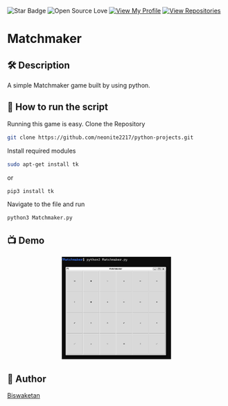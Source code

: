 ![Star Badge](https://img.shields.io/static/v1?label=%F0%9F%8C%9F&message=If%20Useful&style=style=flat&color=BC4E99)
![Open Source Love](https://badges.frapsoft.com/os/v1/open-source.svg?v=103)
[![View My Profile](https://img.shields.io/badge/View-My_Profile-green?logo=GitHub)](https://github.com/neonite2217)
[![View Repositories](https://img.shields.io/badge/View-My_Repositories-blue?logo=GitHub)](https://github.com/neonite2217?tab=repositories)

# Matchmaker

## 🛠️ Description

A simple Matchmaker game built by using python.

## 🌟 How to run the script
Running this game is easy.
Clone the Repository

```sh
git clone https://github.com/neonite2217/python-projects.git
```
Install required modules

```sh
sudo apt-get install tk
```
or

```sh
pip3 install tk
```

Navigate to the file and run 
```sh
python3 Matchmaker.py
```

## 📺 Demo
<p align="center">
<img src="image.png" width=50% height=50%>

## 🤖 Author
[Biswaketan](https://github.com/neonite2217/)
